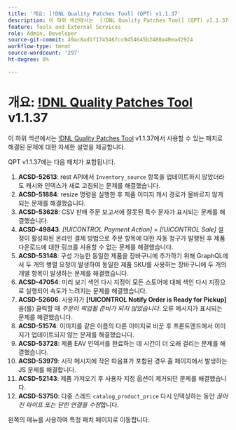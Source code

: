 ```yaml
---
title: '개요: [!DNL Quality Patches Tool] (QPT) v1.1.37'
description: 이 하위 섹션에서는  [!DNL Quality Patches Tool] (QPT) v1.1.37에서 사용할 수 있는 패치로 해결된 문제에 대한 자세한 설명을 제공합니다.
feature: Tools and External Services
role: Admin, Developer
source-git-commit: 49ac8ad1f174546fcc0454645b2480a40ead2924
workflow-type: tm+mt
source-wordcount: '297'
ht-degree: 0%

---
```


# 개요: [!DNL Quality Patches Tool](QPT) v1.1.37

이 하위 섹션에서는 [!DNL Quality Patches Tool](QPT) v1.1.37에서 사용할 수 있는 패치로 해결된 문제에 대한 자세한 설명을 제공합니다.

QPT v1.1.37에는 다음 패치가 포함됩니다.

1. **ACSD-52613**: rest API에서 `Inventory_source` 항목을 업데이트하지 않았더라도 캐시와 인덱스가 새로 고침되는 문제를 해결했습니다.
1. **ACSD-51884**: resize 명령을 실행한 후 제품 이미지 캐시 경로가 올바르지 않게 되는 문제를 해결했습니다.
1. **ACSD-53628**: CSV 판매 주문 보고서에 잘못된 특수 문자가 표시되는 문제를 해결했습니다.
1. **ACSD-49843**: *[!UICONTROL Payment Action]* = *[!UICONTROL Sale]* 설정이 활성화된 온라인 결제 방법으로 주문 항목에 대한 자동 청구가 발행된 후 제품 다운로드에 대한 링크를 사용할 수 없는 문제를 해결했습니다.
1. **ACSD-53148**: 구성 가능한 동일한 제품을 장바구니에 추가하기 위해 GraphQL에서 두 개의 병렬 요청이 발생하여 동일한 제품 SKU를 사용하는 장바구니에 두 개의 개별 항목이 발생하는 문제를 해결했습니다.
1. **ACSD-47054**: 미리 보기 색인 다시 지정이 모든 스토어에 대해 색인 다시 지정으로 실행되어 속도가 느려지는 문제를 해결했습니다.
1. **ACSD-52606**: 사용자가 **[!UICONTROL Notify Order is Ready for Pickup]**&#x200B;을(를) 클릭할 때 *주문이 픽업될 준비가 되지 않았습니다*. 오류 메시지가 표시되는 문제를 해결했습니다.
1. **ACSD-51574**: 이미지를 같은 이름의 다른 이미지로 바꾼 후 프론트엔드에서 이미지가 업데이트되지 않는 문제를 해결했습니다.
1. **ACSD-53728**: 제품 EAV 인덱서를 완료하는 데 시간이 더 오래 걸리는 문제를 해결했습니다.
1. **ACSD-53979**: 시작 메시지에 작은 따옴표가 포함된 경우 홈 페이지에서 발생하는 JS 문제를 해결합니다.
1. **ACSD-52143**: 제품 가져오기 후 사용자 지정 옵션이 제거되던 문제를 해결했습니다.
1. **ACSD-53750**: 다중 스레드 `catalog_product_price` 다시 인덱싱하는 동안 *끊어진 파이프 또는 닫힌 연결을 수정*&#x200B;합니다.

왼쪽의 메뉴를 사용하여 특정 패치 페이지로 이동합니다.
